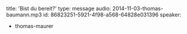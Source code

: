 title: 'Bist du bereit?'
type: message
audio: 2014-11-03-thomas-baumann.mp3
id: 86823251-5921-4f98-a568-64828e031396
speaker:
  - thomas-maurer
